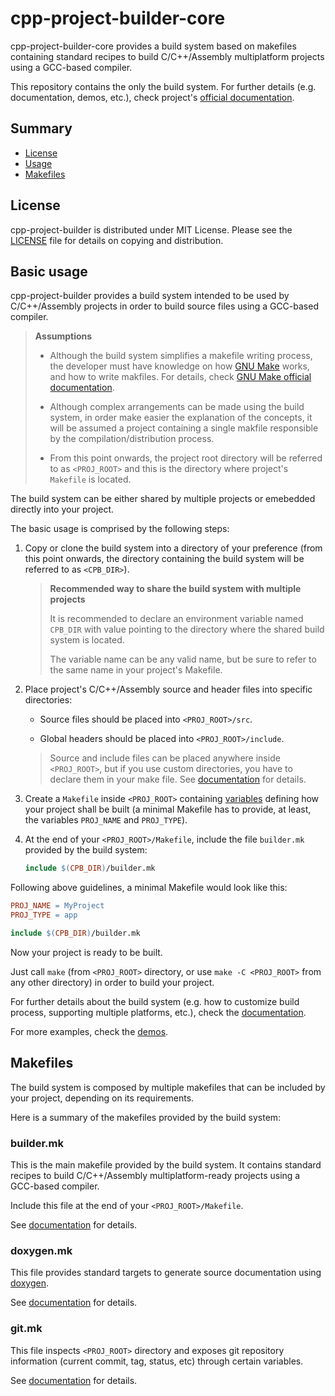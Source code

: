 # cpp-project-builder-core

cpp-project-builder-core provides a build system based on makefiles containing standard recipes to build C/C++/Assembly multiplatform projects using a GCC-based compiler.

This repository contains the only the build system. For further details (e.g. documentation, demos, etc.), check project's [official documentation](tbd).

## Summary

* [License](#license)
* [Usage](#usage)
* [Makefiles](#makefiles)

## License

cpp-project-builder is distributed under MIT License. Please see the [LICENSE](LICENSE) file for details on copying and distribution.

## Basic usage

cpp-project-builder provides a build system intended to be used by C/C++/Assembly projects in order to build source files using a GCC-based compiler.

> **Assumptions**
>
> * Although the build system simplifies a makefile writing process, the developer must have knowledge on how [GNU Make](https://www.gnu.org/software/make/) works, and how to write makfiles. For details, check [GNU Make official documentation](https://www.gnu.org/software/make/manual/make.html).
>
> * Although complex arrangements can be made using the build system, in order make easier the explanation of the concepts, it will be assumed a project containing a single makfile responsible by the compilation/distribution process.
>
> * From this point onwards, the project root directory will be referred to as `<PROJ_ROOT>` and this is the directory where project's `Makefile` is located.


The build system can be either shared by multiple projects or emebedded directly into your project.

The basic usage is comprised by the following steps:

1. Copy or clone the build system into a directory of your preference (from this point onwards, the directory containing the build system will be referred to as `<CPB_DIR>`).

   > **Recommended way to share the build system with multiple projects**
   >
   > It is recommended to declare an environment variable named `CPB_DIR` with value pointing to the directory where the shared build system is located.
   >
   > The variable name can be any valid name, but be sure to refer to the same name in your project's Makefile.

2. Place project's C/C++/Assembly source and header files into specific directories:

   * Source files should be placed into `<PROJ_ROOT>/src`.

   * Global headers should be placed into  `<PROJ_ROOT>/include`.

   > Source and include files can be placed anywhere inside `<PROJ_ROOT>`, but if you use custom directories, you have to declare them in your make file. See [documentation](tbd) for details.

3. Create a `Makefile` inside `<PROJ_ROOT>` containing [variables](tbd) defining how your project shall be built (a minimal Makefile has to provide, at least, the variables `PROJ_NAME` and `PROJ_TYPE`).

4. At the end of your `<PROJ_ROOT>/Makefile`, include the file `builder.mk` provided by the build system:

   ```Makefile
   include $(CPB_DIR)/builder.mk
   ```

Following above guidelines, a minimal Makefile would look like this:

```Makefile
PROJ_NAME = MyProject
PROJ_TYPE = app

include $(CPB_DIR)/builder.mk
```

Now your project is ready to be built.

Just call `make` (from `<PROJ_ROOT>` directory, or use `make -C <PROJ_ROOT>` from any other directory) in order to build your project.

For further details about the build system (e.g. how to customize build process, supporting multiple platforms, etc.), check the [documentation](tbd).

For more examples, check the [demos](https://github.com/ljbo82/cpp-project-builder-demos).

## Makefiles

The build system is composed by multiple makefiles that can be included by your project, depending on its requirements.

Here is a summary of the makefiles provided by the build system:

### builder.mk

This is the main makefile provided by the build system. It contains standard recipes to build C/C++/Assembly multiplatform-ready projects using a GCC-based compiler.

Include this file at the end of your `<PROJ_ROOT>/Makefile`.

See [documentation](tbd) for details.

### doxygen.mk

This file provides standard targets to generate source documentation using [doxygen](https://www.doxygen.nl/index.html).

See [documentation](tbd) for details.

### git.mk

This file inspects `<PROJ_ROOT>` directory and exposes git repository information (current commit, tag, status, etc) through certain variables.

See [documentation](tbd) for details.
